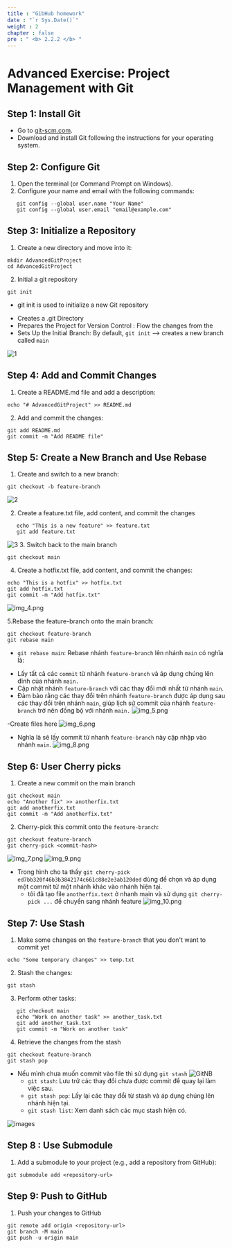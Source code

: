 ```yaml
---
title : "GibHub homework"
date : "`r Sys.Date()`"
weight : 2
chapter : false
pre : " <b> 2.2.2 </b> "
---
```


# Advanced Exercise: Project Management with Git

## Step 1: Install Git
- Go to [git-scm.com](https://git-scm.com/).
- Download and install Git following the instructions for your operating system.

## Step 2: Configure Git
1. Open the terminal (or Command Prompt on Windows).
2. Configure your name and email with the following commands:

```shell
   git config --global user.name "Your Name"
   git config --global user.email "email@example.com"
   ``` 
## Step 3: Initialize a Repository
1. Create a new directory and move into it:
```shell
mkdir AdvancedGitProject
cd AdvancedGitProject
```

2. Initial a git repository 
```shell
git init
```
- git init is used to initialize a new Git repository 
+ Creates a .git Directory
+ Prepares the Project for Version Control : Flow the changes from the 
+ Sets Up the Initial Branch: By default, `git init` --> creates a new branch called `main`

![1](/images/images/1.png)
 
## Step 4: Add and Commit Changes 
1. Create a README.md file and add a description:
```shell
echo "# AdvancedGitProject" >> README.md
```
2. Add and commit the changes:
```shell
git add README.md
git commit -m "Add README file"
```

## Step 5: Create a New Branch and Use Rebase
1. Create and switch to a new branch:
```shell
git checkout -b feature-branch
```
![2](/images/images/2.png)

2. Create a feature.txt file, add content, and commit the changes
```shell 
   echo "This is a new feature" >> feature.txt
   git add feature.txt
```
![3](/images/images/3.png)
3. Switch back to the main branch
```shell
git checkout main
```

4. Create a hotfix.txt file, add content, and commit the changes:
```shell
echo "This is a hotfix" >> hotfix.txt
git add hotfix.txt
git commit -m "Add hotfix.txt"
```
![img_4.png](/images/images/4.png)

5.Rebase the feature-branch onto the main branch:
```shell
git checkout feature-branch
git rebase main

```
- `git rebase main`: Rebase nhánh `feature-branch` lên nhánh `main` có nghĩa là:
+ Lấy tất cả các `commit` từ nhánh `feature-branch` và áp dụng chúng lên đỉnh của nhánh `main.`
+ Cập nhật nhánh `feature-branch` với các thay đổi mới nhất từ nhánh `main`.
+ Đảm bảo rằng các thay đổi trên nhánh `feature-branch` được áp dụng sau các thay đổi trên nhánh `main`, giúp lịch sử commit của nhánh `feature-branch` trở nên đồng bộ với nhánh `main.`
![img_5.png](/images/images/5.png)

-Create files here 
![img_6.png](/images/images/6.png)

- Nghĩa là sẽ lấy commit từ nhanh  `feature-branch` này cập nhập vào nhánh `main`.
![img_8.png](/images/images/8.png)

## Step 6: User Cherry picks 
1. Create a new commit on the main branch
```shell
git checkout main
echo "Another fix" >> anotherfix.txt
git add anotherfix.txt
git commit -m "Add anotherfix.txt"
```
2. Cherry-pick this commit onto the `feature-branch`: 
```shell
git checkout feature-branch
git cherry-pick <commit-hash>
```
![img_7.png](/images/images/8.png)
![img_9.png](/images/images/9.png)

- Trong hình cho ta thấy `git cherry-pick ed7bb320f46b3b3842174c661c88e2e3ab120ded`  dùng để chọn và áp dụng một commit từ một nhánh khác vào nhánh hiện tại.
  - tôi đã tạo file `anotherfix.text` ở nhanh main và sử dụng `git cherry-pick ...` để chuyển sang nhánh feature 
![img_10.png](/images/images/10.png)


## Step 7: Use Stash
1. Make some changes on the `feature-branch` that you don't want to commit yet
```shell
echo "Some temporary changes" >> temp.txt
```
2. Stash the changes:
```shell
git stash
```
3. Perform other tasks:
```shell 
   git checkout main
   echo "Work on another task" >> another_task.txt
   git add another_task.txt
   git commit -m "Work on another task"
```
4. Retrieve the changes from the stash
```shell
git checkout feature-branch
git stash pop
```
- Nếu mình chưa muốn commit vào file thì sử dụng `git stash`
![GitNB](/images/images/11.png)
  + `git stash`: Lưu trữ các thay đổi chưa được commit để quay lại làm việc sau.
  + `git stash pop`: Lấy lại các thay đổi từ stash và áp dụng chúng lên nhánh hiện tại.
  + `git stash list`: Xem danh sách các mục stash hiện có.

![images](/images/images/12.png)

## Step 8 : Use Submodule
1. Add a submodule to your project (e.g., add a repository from GitHub):
 ```shell
git submodule add <repository-url>
```

## Step 9: Push to GitHub
1. Push your changes to GitHub
```shell
git remote add origin <repository-url>
git branch -M main
git push -u origin main
```
